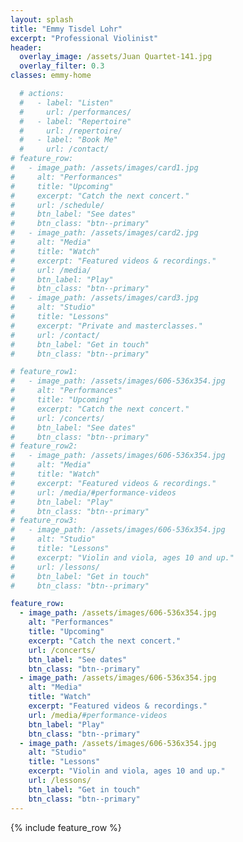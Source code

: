 ```yaml
---
layout: splash
title: "Emmy Tisdel Lohr"
excerpt: "Professional Violinist"
header:
  overlay_image: /assets/Juan Quartet-141.jpg
  overlay_filter: 0.3
classes: emmy-home

  # actions:
  #   - label: "Listen"
  #     url: /performances/
  #   - label: "Repertoire"
  #     url: /repertoire/
  #   - label: "Book Me"
  #     url: /contact/
# feature_row:
#   - image_path: /assets/images/card1.jpg
#     alt: "Performances"
#     title: "Upcoming"
#     excerpt: "Catch the next concert."
#     url: /schedule/
#     btn_label: "See dates"
#     btn_class: "btn--primary"
#   - image_path: /assets/images/card2.jpg
#     alt: "Media"
#     title: "Watch"
#     excerpt: "Featured videos & recordings."
#     url: /media/
#     btn_label: "Play"
#     btn_class: "btn--primary"
#   - image_path: /assets/images/card3.jpg
#     alt: "Studio"
#     title: "Lessons"
#     excerpt: "Private and masterclasses."
#     url: /contact/
#     btn_label: "Get in touch"
#     btn_class: "btn--primary"

# feature_row1:
#   - image_path: /assets/images/606-536x354.jpg
#     alt: "Performances"
#     title: "Upcoming"
#     excerpt: "Catch the next concert."
#     url: /concerts/
#     btn_label: "See dates"
#     btn_class: "btn--primary"
# feature_row2:
#   - image_path: /assets/images/606-536x354.jpg
#     alt: "Media"
#     title: "Watch"
#     excerpt: "Featured videos & recordings."
#     url: /media/#performance-videos
#     btn_label: "Play"
#     btn_class: "btn--primary"
# feature_row3:
#   - image_path: /assets/images/606-536x354.jpg
#     alt: "Studio"
#     title: "Lessons"
#     excerpt: "Violin and viola, ages 10 and up."
#     url: /lessons/
#     btn_label: "Get in touch"
#     btn_class: "btn--primary"

feature_row:
  - image_path: /assets/images/606-536x354.jpg
    alt: "Performances"
    title: "Upcoming"
    excerpt: "Catch the next concert."
    url: /concerts/
    btn_label: "See dates"
    btn_class: "btn--primary"
  - image_path: /assets/images/606-536x354.jpg
    alt: "Media"
    title: "Watch"
    excerpt: "Featured videos & recordings."
    url: /media/#performance-videos
    btn_label: "Play"
    btn_class: "btn--primary"
  - image_path: /assets/images/606-536x354.jpg
    alt: "Studio"
    title: "Lessons"
    excerpt: "Violin and viola, ages 10 and up."
    url: /lessons/
    btn_label: "Get in touch"
    btn_class: "btn--primary"
---
```

<!-- Welcome! Keep this paragraph to 2–3 sentences. Link to your key pages and a single call-to-action. -->

{% include feature_row %}

<!-- 
{% include feature_row id="feature_row1" type="left" %}

{% include feature_row id="feature_row2" type="right" %}

{% include feature_row id="feature_row3" type="left" %} -->
